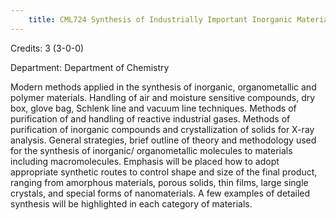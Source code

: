 ```yaml
---
    title: CML724 Synthesis of Industrially Important Inorganic Materials
---
```

Credits: 3 (3-0-0)

Department: Department of Chemistry

Modern methods applied in the synthesis of inorganic, organometallic and polymer materials. Handling of air and moisture sensitive compounds, dry box, glove bag, Schlenk line and vacuum line techniques. Methods of purification of and handling of reactive industrial gases. Methods of purification of inorganic compounds and crystallization of solids for X-ray analysis. General strategies, brief outline of theory and methodology used for the synthesis of inorganic/ organometallic molecules to materials including macromolecules. Emphasis will be placed how to adopt appropriate synthetic routes to control shape and size of the final product, ranging from amorphous materials, porous solids, thin films, large single crystals, and special forms of nanomaterials. A few examples of detailed synthesis will be highlighted in each category of materials.